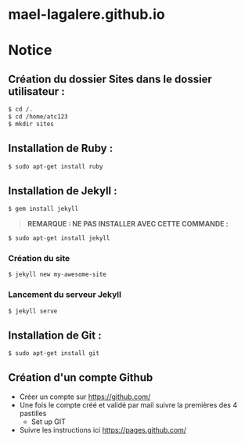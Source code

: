 # mael-lagalere.github.io
# Notice

## Création du dossier Sites dans le dossier utilisateur :


```sh
$ cd /.
$ cd /home/atc123
$ mkdir sites
```

## Installation de Ruby :

```sh
$ sudo apt-get install ruby
```

## Installation de Jekyll :
 
 
```sh
$ gem install jekyll
```

>**REMARQUE : NE PAS INSTALLER AVEC CETTE COMMANDE :**
```sh
$ sudo apt-get install jekyll
```

### Création du site
```sh
$ jekyll new my-awesome-site
```

### Lancement du serveur Jekyll
```sh
$ jekyll serve
```

## Installation de Git :

```sh
$ sudo apt-get install git
```

## Création d'un compte Github
* Créer un compte sur https://github.com/
* Une fois le compte créé et validé par mail suivre la premières des 4 pastilles 
    * Set up GIT
* Suivre les instructions ici https://pages.github.com/
